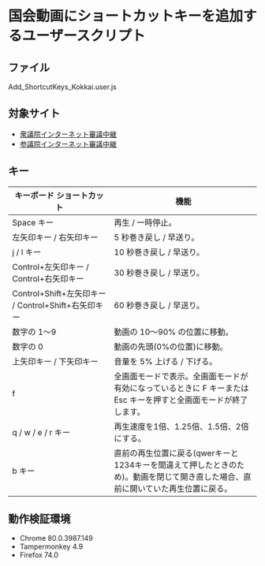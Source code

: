 # 国会動画にショートカットキーを追加するユーザースクリプト

## ファイル

Add_ShortcutKeys_Kokkai.user.js

## 対象サイト

- [衆議院インターネット審議中継](http://www.shugiintv.go.jp/)
- [参議院インターネット審議中継](https://www.webtv.sangiin.go.jp/webtv/index.php)

## キー

|キーボード ショートカット  |機能  |
|---|---|
|Space キー  |再生 / 一時停止。  |
|左矢印キー / 右矢印キー  |5 秒巻き戻し / 早送り。  |
|j / l キー |10 秒巻き戻し / 早送り。  |
|Control+左矢印キー / Control+右矢印キー  |30 秒巻き戻し / 早送り。  |
|Control+Shift+左矢印キー / Control+Shift+右矢印キー  |60 秒巻き戻し / 早送り。  |
|数字の 1～9|動画の 10～90% の位置に移動。|
|数字の 0|動画の先頭(0%の位置)に移動。|
|上矢印キー / 下矢印キー  |音量を 5% 上げる / 下げる。  |
|f  |全画面モードで表示。全画面モードが有効になっているときに F キーまたは Esc キーを押すと全画面モードが終了します。  |
|q / w / e / r キー|再生速度を1倍、1.25倍、1.5倍、2倍にする。 |
|b キー|直前の再生位置に戻る(qwerキーと1234キーを間違えて押したときのため)。動画を閉じて開き直した場合、直前に開いていた再生位置に戻る。|

## 動作検証環境

- Chrome 80.0.3987.149
- Tampermonkey 4.9
- Firefox 74.0
